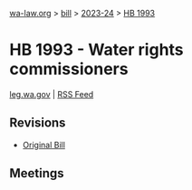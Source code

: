 [wa-law.org](/) > [bill](/bill/) > [2023-24](/bill/2023-24/) > [HB 1993](/bill/2023-24/hb/1993/)

# HB 1993 - Water rights commissioners
[leg.wa.gov](https://app.leg.wa.gov/billsummary?BillNumber=1993&Year=2023&Initiative=false) | [RSS Feed](./rss.xml)

## Revisions
* [Original Bill](1/)

## Meetings